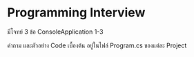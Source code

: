 # Programming Interview
มีโจทย์ 3 ข้อ ConsoleApplication 1-3

คำถาม และตัวอย่าง Code เบื้องต้น อยู่ในไฟล์ Program.cs ของแต่ละ Project

